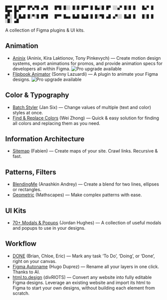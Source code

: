```
█▀▀ █ █▀▀ █▀▄▀█ ▄▀█   █▀█ █░░ █░█ █▀▀ █ █▄░█ █▀ ░░▄▀ █░█ █   █▄▀ █ ▀█▀ █▀
█▀░ █ █▄█ █░▀░█ █▀█   █▀▀ █▄▄ █▄█ █▄█ █ █░▀█ ▄█ ▄▀░░ █▄█ █   █░█ █ ░█░ ▄█
```
A collection of Figma plugins & UI kits.

## Animation
- [Aninix](https://www.figma.com/community/plugin/988173868842375596/Aninix-%C2%B7-UI-animation) (Aninix, Kira Laktionov, Tony Pinkevych) — Сreate motion design systems, export animations for promos, and provide animation specs for developers all within Figma. ![Pro upgrade available](https://randydaniel.github.io/figma-plugins-ui/media/pro.svg "Pro upgrade available")
- [Flipbook Animator](https://www.figma.com/community/plugin/823077195186711433/Flipbook-Animator-GIF) (Sonny Lazuardi) — A plugin to animate your Figma designs. ![Pro upgrade available](https://randydaniel.github.io/figma-plugins-ui/media/pro.svg "Pro upgrade available")

## Color & Typography
- [Batch Styler](https://www.figma.com/community/plugin/818203235789864127/Batch-Styler) (Jan Six) — Change values of multiple (text and color) styles at once.
- [Find & Replace Colors](https://www.figma.com/community/plugin/806266638862897503/Find-and-Replace-Colors) (Wei Zhong) — Quick & easy solution for finding all colors and replacing them as you need.

## Information Architecture
- [Sitemap](https://www.figma.com/community/plugin/818613147082270958/Sitemap) (Fabien) — Create maps of your site. Crawl links. Recursive & fast.

## Patterns, Filters
- [BlendingMe](https://www.figma.com/community/plugin/887243243437608411/BlendingMe) (Anashkin Andrey) — Create a blend for two lines, ellipses or rectangles.
- [Geometric](https://www.figma.com/community/plugin/816329785694858088/Geometric) (Mathscapes) — Make complex patterns with ease.

## UI Kits
- [70+ Modals & Popups](https://www.figma.com/community/file/1160004185821594377) (Jordan Hughes) — A collection of useful modals and popups to use in your designs.

## Workflow
- [DONE](https://www.figma.com/community/widget/1158809166636728308/DONE!) (Brian, Chloe, Eric) — Mark any task ‘To Do’, ‘Doing’, or ‘Done’, right on your canvas.
- [Figma Autoname](https://www.figma.com/community/plugin/1160642826057169962) (Hugo Duprez) — Rename all your layers in one click. Thanks to AI.
- [html.to.design](https://www.figma.com/community/plugin/1159123024924461424/html.to.design) (divRIOTS) — Convert any website into fully editable Figma designs. Leverage an existing website and import its html to Figma to start your own designs, without building each element from scratch.
